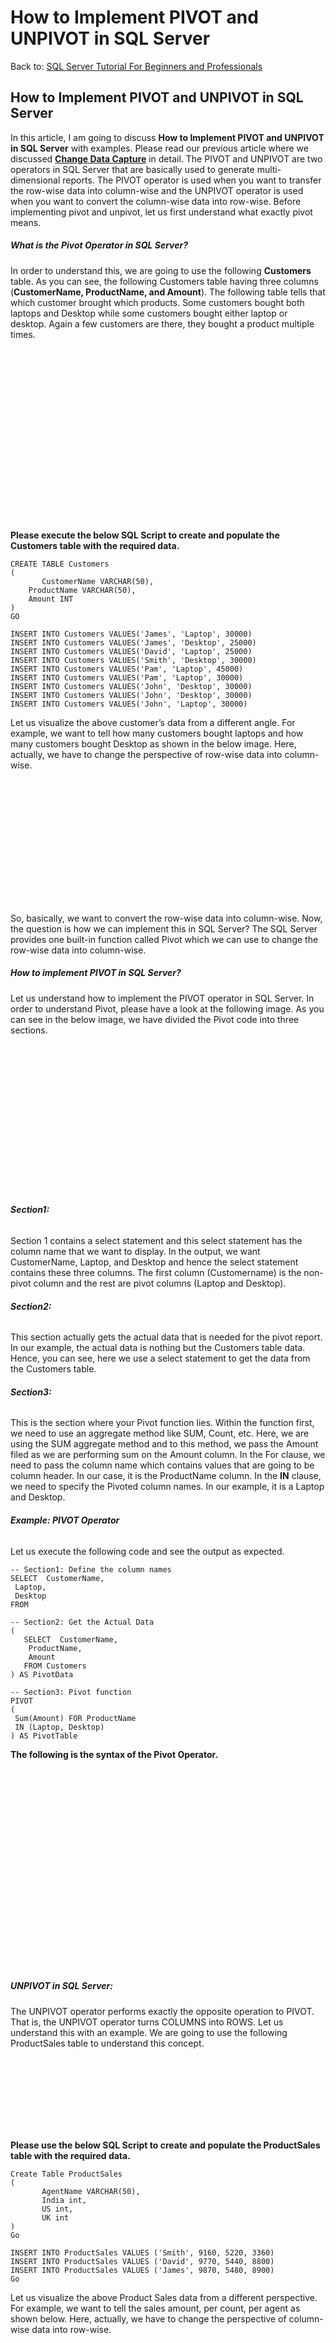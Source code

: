 # How to Implement PIVOT and UNPIVOT in SQL Server

Back to: [SQL Server Tutorial For Beginners and Professionals](https://dotnettutorials.net/course/ms-sql-server/)

## **How to Implement PIVOT and UNPIVOT in SQL Server**

In this article, I am going to discuss **How to Implement PIVOT and UNPIVOT in SQL Server** with examples. Please read our previous article where we discussed [**Change Data Capture**](https://dotnettutorials.net/lesson/change-data-capture-sql-server/) in detail. The PIVOT and UNPIVOT are two operators in SQL Server that are basically used to generate multi-dimensional reports. The PIVOT operator is used when you want to transfer the row-wise data into column-wise and the UNPIVOT operator is used when you want to convert the column-wise data into row-wise. Before implementing pivot and unpivot, let us first understand what exactly pivot means.

##### **What is the Pivot Operator in SQL Server?**

In order to understand this, we are going to use the following **Customers** table. As you can see, the following Customers table having three columns (**CustomerName, ProductName, and Amount**). The following table tells that which customer brought which products. Some customers bought both laptops and Desktop while some customers bought either laptop or desktop. Again a few customers are there, they bought a product multiple times.

![What is the Pivot operator in SQL Server](data:image/svg+xml,%3Csvg%20xmlns=%22http://www.w3.org/2000/svg%22%20width=%22418%22%20height=%22276%22%3E%3C/svg%3E "What is the Pivot operator in SQL Server")

**Please execute the below SQL Script to create and populate the Customers table with the required data.**

```
CREATE TABLE Customers
(
       CustomerName VARCHAR(50),
    ProductName VARCHAR(50),
    Amount INT
)
GO

INSERT INTO Customers VALUES('James', 'Laptop', 30000)
INSERT INTO Customers VALUES('James', 'Desktop', 25000)
INSERT INTO Customers VALUES('David', 'Laptop', 25000)
INSERT INTO Customers VALUES('Smith', 'Desktop', 30000)
INSERT INTO Customers VALUES('Pam', 'Laptop', 45000)
INSERT INTO Customers VALUES('Pam', 'Laptop', 30000)
INSERT INTO Customers VALUES('John', 'Desktop', 30000)
INSERT INTO Customers VALUES('John', 'Desktop', 30000)
INSERT INTO Customers VALUES('John', 'Laptop', 30000)
```

Let us visualize the above customer’s data from a different angle. For example, we want to tell how many customers bought laptops and how many customers bought Desktop as shown in the below image. Here, actually, we have to change the perspective of row-wise data into column-wise.

![How to Implement PIVOT and UNPIVOT in SQL Server](data:image/svg+xml,%3Csvg%20xmlns=%22http://www.w3.org/2000/svg%22%20width=%22353%22%20height=%22200%22%3E%3C/svg%3E "How to Implement PIVOT and UNPIVOT in SQL Server")

So, basically, we want to convert the row-wise data into column-wise. Now, the question is how we can implement this in SQL Server? The SQL Server provides one built-in function called Pivot which we can use to change the row-wise data into column-wise.

##### **How to implement PIVOT in SQL Server?**

Let us understand how to implement the PIVOT operator in SQL Server. In order to understand Pivot, please have a look at the following image. As you can see in the below image, we have divided the Pivot code into three sections.

![How to implement PIVOT in SQL Server?](data:image/svg+xml,%3Csvg%20xmlns=%22http://www.w3.org/2000/svg%22%20width=%221163%22%20height=%22547%22%3E%3C/svg%3E "How to implement PIVOT in SQL Server?")

###### **Section1:**

Section 1 contains a select statement and this select statement has the column name that we want to display. In the output, we want CustomerName, Laptop, and Desktop and hence the select statement contains these three columns. The first column (Customername) is the non-pivot column and the rest are pivot columns (Laptop and Desktop).

###### **Section2:**

This section actually gets the actual data that is needed for the pivot report. In our example, the actual data is nothing but the Customers table data. Hence, you can see, here we use a select statement to get the data from the Customers table.

###### **Section3:**

This is the section where your Pivot function lies. Within the function first, we need to use an aggregate method like SUM, Count, etc. Here, we are using the SUM aggregate method and to this method, we pass the Amount filed as we are performing sum on the Amount column. In the For clause, we need to pass the column name which contains values that are going to be column header. In our case, it is the ProductName column. In the **IN** clause, we need to specify the Pivoted column names. In our example, it is a Laptop and Desktop.

###### **Example: PIVOT Operator**

Let us execute the following code and see the output as expected.

```
-- Section1: Define the column names
SELECT	CustomerName, 
 Laptop, 
 Desktop
FROM

-- Section2: Get the Actual Data
(
   SELECT  CustomerName, 
    ProductName, 
    Amount 
   FROM Customers
) AS PivotData

-- Section3: Pivot function
PIVOT
(
 Sum(Amount) FOR ProductName 
 IN (Laptop, Desktop)
) AS PivotTable
```

**The following is the syntax of the Pivot Operator.**

![Syntax of the Pivot Operator](data:image/svg+xml,%3Csvg%20xmlns=%22http://www.w3.org/2000/svg%22%20width=%22762%22%20height=%22484%22%3E%3C/svg%3E "Syntax of the Pivot Operator")

##### **UNPIVOT in SQL Server:**

The UNPIVOT operator performs exactly the opposite operation to PIVOT. That is, the UNPIVOT operator turns COLUMNS into ROWS. Let us understand this with an example. We are going to use the following ProductSales table to understand this concept.

![UNPIVOT in SQL Server:](data:image/svg+xml,%3Csvg%20xmlns=%22http://www.w3.org/2000/svg%22%20width=%22413%22%20height=%22118%22%3E%3C/svg%3E "UNPIVOT in SQL Server:")

**Please use the below SQL Script to create and populate the ProductSales table with the required data.**

```
Create Table ProductSales
(
       AgentName VARCHAR(50),
       India int,
       US int,
       UK int
)
Go

INSERT INTO ProductSales VALUES ('Smith', 9160, 5220, 3360)
INSERT INTO ProductSales VALUES ('David', 9770, 5440, 8800)
INSERT INTO ProductSales VALUES ('James', 9870, 5480, 8900)
Go
```

Let us visualize the above Product Sales data from a different perspective. For example, we want to tell the sales amount, per count, per agent as shown below. Here, actually, we have to change the perspective of column-wise data into row-wise.

![column-wise data into row-wise in SQL Server](data:image/svg+xml,%3Csvg%20xmlns=%22http://www.w3.org/2000/svg%22%20width=%22368%22%20height=%22312%22%3E%3C/svg%3E "column-wise data into row-wise in SQL Server")

Here, we need to convert the column-wise data into row-wise. Now, the question is how we can do this in SQL Server? The SQL Server provides another built-in function called UNPIVOT which we can use to change the column-wise data into row-wise.

##### **How to implement UNPIVOT in SQL Server?**

Let us understand how to use UNPIVOT operator in SQL Server. In order to understand how to use UNPIVOT; please have a look at the following diagram. As you can see in the below image, like PIVOT, here we also have divided the UNPIVOT code into three sections.

![How to implement UNPIVOT in SQL Server?](data:image/svg+xml,%3Csvg%20xmlns=%22http://www.w3.org/2000/svg%22%20width=%221209%22%20height=%22508%22%3E%3C/svg%3E "How to implement UNPIVOT in SQL Server?")

###### **Section1:**

Section 1 contains a select statement and this select statement has the column name that we want to display in the pivot report. In the output, we want AgentName, Country, and SalesAmount and hence the select statement contains these three columns. The first column (AgentName) is the normal column and the rest are unpivot columns (Country and SalesAmount).

###### **Section2:**

This section gets the actual data from the actual table which is needed for the unpivot report. In our example, the actual data is nothing but the ProductSales table data. Hence, you can see, here we use a select statement to get the data from the ProductSales table.

###### **Section3:**

This is the section where our UNPIVOT function works. As we want sales amount by country, so we use **SalesAmount For Country** option here. As we want the column values India, US, UK as the column header, so here we pass these column values to the IN clause.

##### **Example: UNPIVOT Operator**

Please execute the following SQL Script and see the output.

```
SELECT AgentName, Country, SalesAmount

FROM 

(	
   SELECT AgentName, 
    India, 
    US,  
    UK 
 FROM ProductSales) AS ActualData

UNPIVOT
(
       SalesAmount
       FOR Country IN (India, US, UK)
) AS UnpivotData
```

That’s it for today. In the next article, I am going to discuss [**How to Reverse the PIVOT table in SQL Server**](https://dotnettutorials.net/lesson/reverse-pivot-table-sql-server/) with examples. Here, in this article, I try to explain **How to Implement PIVOT and UNPIVOT in SQL Server.** I hope you enjoy this How to Implement PIVOT and UNPIVOT in SQL Server article and understand the need and use of PIVOT and UNPIVOT in SQL Server.

[![dotnettutorials 1280x720](data:image/svg+xml,%3Csvg%20xmlns=%22http://www.w3.org/2000/svg%22%20width=%221280%22%20height=%22720%22%3E%3C/svg%3E)](https://dotnettutorials.net/pranaya-rout/)

[Dot Net Tutorials](https://dotnettutorials.net/pranaya-rout/)

**About the Author: Pranaya Rout**

Pranaya Rout has published more than 3,000 articles in his 11-year career. Pranaya Rout has very good experience with Microsoft Technologies, Including C#, VB, ASP.NET MVC, ASP.NET Web API, EF, EF Core, ADO.NET, LINQ, SQL Server, MYSQL, Oracle, ASP.NET Core, Cloud Computing, Microservices, Design Patterns and still learning new technologies.

https://www.facebook.com/tutorialsdotnet/http://www.linkedin.com/in/pranaya-routhttps://twitter.com/RoutPranayahttps://www.youtube.com/@DotNetTutorialshttps://wa.me/917021801173https://t.me/dotnettutorials

[Previous Lesson
Change Data Capture in SQL Server
Lesson 6 within section Advanced Concepts.](https://dotnettutorials.net/lesson/change-data-capture-sql-server/)

[Next Lesson
Reverse PIVOT Table in SQL Server
Lesson 8 within section Advanced Concepts.](https://dotnettutorials.net/lesson/reverse-pivot-table-sql-server/)

### Leave a Reply [Cancel reply](/lesson/pivot-and-unpivot-sql-server/#respond)

Your email address will not be published. Required fields are marked \*

Comment \* 

Name\*

Email\*

Website

---